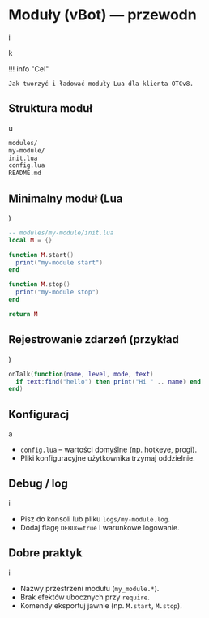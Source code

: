 # Moduły (vBot) — przewodn

i

k

!!! info "Cel"

    Jak tworzyć i ładować moduły Lua dla klienta OTCv8.

## Struktura moduł

u

```bash
modules/
my-module/
init.lua
config.lua
README.md

```

## Minimalny moduł (Lua

)

```lua
-- modules/my-module/init.lua
local M = {}

function M.start()
  print("my-module start")
end

function M.stop()
  print("my-module stop")
end

return M

```

## Rejestrowanie zdarzeń (przykład

)

```lua
onTalk(function(name, level, mode, text)
  if text:find("hello") then print("Hi " .. name) end
end)

```

## Konfiguracj

a

- `config.lua` – wartości domyślne (np. hotkeye, progi).
- Pliki konfiguracyjne użytkownika trzymaj oddzielnie.

## Debug / log

i

- Pisz do konsoli lub pliku `logs/my-module.log`.
- Dodaj flagę `DEBUG=true` i warunkowe logowanie.

## Dobre praktyk

i

- Nazwy przestrzeni modułu (`my_module.*`).
- Brak efektów ubocznych przy `require`.
- Komendy eksportuj jawnie (np. `M.start`, `M.stop`).
